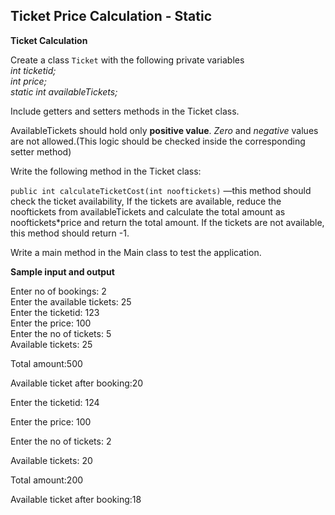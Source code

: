 ## Ticket Price Calculation - Static

**Ticket Calculation**

Create a class ```Ticket``` with the following private variables<br>
_int ticketid;_<br>
_int price;_<br>
_static int availableTickets;_<br>


Include getters and setters methods in the Ticket class.

AvailableTickets should hold only **positive value**. _Zero_ and _negative_ values are not allowed.(This logic should be checked inside the corresponding setter method)

Write the following method in the Ticket class:

```public int calculateTicketCost(int nooftickets)``` —this method should check the ticket availability, If the tickets are available, reduce the nooftickets from availableTickets and calculate the total amount as nooftickets*price  and return the total amount.  If the tickets are not available, this method should return -1.

Write a main method in the Main class to test the application.

**Sample input and output**

Enter no of bookings:
2<br>
Enter the available tickets:
25<br>
Enter the ticketid:
123<br>
Enter the price:
100<br>
Enter the no of tickets:
5<br>
Available tickets: 25<br>

Total amount:500

Available ticket after booking:20

Enter the ticketid:
124<br>

Enter the price:
100<br>

Enter the no of tickets:
2<br>

Available tickets: 20

Total amount:200

Available ticket after booking:18
